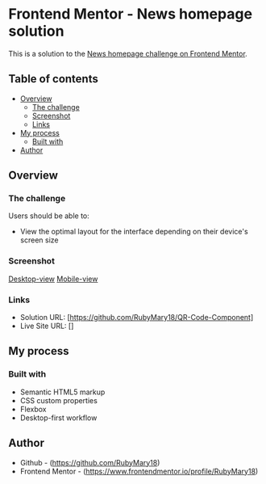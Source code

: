 # Frontend Mentor - News homepage solution

This is a solution to the [News homepage challenge on Frontend Mentor](https://www.frontendmentor.io/challenges/qr-code-component-iux_sIO_Hl).

## Table of contents

- [Overview](#overview)
  - [The challenge](#the-challenge)
  - [Screenshot](#screenshot)
  - [Links](#links)
- [My process](#my-process)
  - [Built with](#built-with)
- [Author](#author)

## Overview

### The challenge

Users should be able to:

- View the optimal layout for the interface depending on their device's screen size

### Screenshot

[Desktop-view](./assets/images/Screenshot-Desktop.png)
[Mobile-view](./assets/images/Screenshot-Mobile.png)

### Links

- Solution URL: [https://github.com/RubyMary18/QR-Code-Component]
- Live Site URL: []

## My process

### Built with

- Semantic HTML5 markup
- CSS custom properties
- Flexbox
- Desktop-first workflow

## Author

- Github - (https://github.com/RubyMary18)
- Frontend Mentor - (https://www.frontendmentor.io/profile/RubyMary18)
